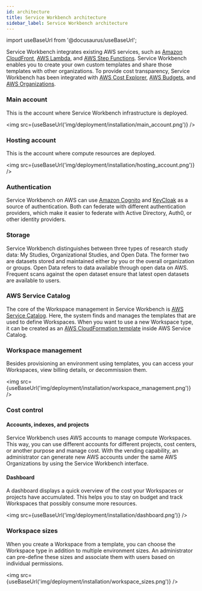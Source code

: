 ```yaml
---
id: architecture
title: Service Workbench architecture
sidebar_label: Service Workbench architecture
---
```


import useBaseUrl from '@docusaurus/useBaseUrl';

Service Workbench integrates existing AWS services, such as [Amazon CloudFront](https://docs.aws.amazon.com/AmazonCloudFront/latest/DeveloperGuide/Introduction.html), [AWS Lambda](https://docs.aws.amazon.com/lambda/latest/dg/welcome.html), and [AWS Step Functions](https://docs.aws.amazon.com/lambda/latest/dg/lambda-stepfunctions.html). Service Workbench enables you to create your own custom templates and share those templates with other organizations. To provide cost transparency, Service Workbench has been integrated with [AWS Cost Explorer](https://docs.aws.amazon.com/awsaccountbilling/latest/aboutv2/ce-getting-started.html), [AWS Budgets](https://docs.aws.amazon.com/awsaccountbilling/latest/aboutv2/budgets-managing-costs.html), and [AWS Organizations](https://docs.aws.amazon.com/awsaccountbilling/latest/aboutv2/consolidated-billing.html).

### Main account

This is the account where Service Workbench infrastructure is deployed.

<img src={useBaseUrl('img/deployment/installation/main_account.png')} />

### Hosting account

This is the account where compute resources are deployed.

<img src={useBaseUrl('img/deployment/installation/hosting_account.png')} />

### Authentication

Service Workbench on AWS can use [Amazon Cognito](https://docs.aws.amazon.com/cognito/latest/developerguide/cognito-user-identity-pools.html) and [KeyCloak](https://www.keycloak.org/) as a source of authentication. Both can federate with different authentication providers, which make it easier to federate with Active Directory, Auth0, or other identity providers.

### Storage

Service Workbench distinguishes between three types of research study data: My Studies, Organizational Studies, and Open Data. The former two are datasets stored and maintained either by you or the overall organization or groups. Open Data refers to data available through open data on AWS. Frequent scans against the open dataset ensure that latest open datasets are available to users.

### AWS Service Catalog

The core of the Workspace management in Service Workbench is [AWS Service Catalog](https://aws.amazon.com/servicecatalog/?aws-service-catalog.sort-by=item.additionalFields.createdDate&aws-service-catalog.sort-order=desc). Here, the system finds and manages the templates that are used to define Workspaces. When you want to use a new Workspace type, it can be created as an [AWS CloudFormation template](https://docs.aws.amazon.com/AWSCloudFormation/latest/UserGuide/Welcome.html) inside AWS Service Catalog. 

### Workspace management

Besides provisioning an environment using templates, you can access your Workspaces, view billing details, or decommission them.

<img src={useBaseUrl('img/deployment/installation/workspace_management.png')} />

### Cost control

#### Accounts, indexes, and projects

Service Workbench uses AWS accounts to manage compute Workspaces. This way, you can use different accounts for different projects, cost centers, or another purpose and manage cost. With the vending capability, an administrator can generate new AWS accounts under the same AWS Organizations by using the Service Workbench interface.

#### Dashboard

A dashboard displays a quick overview of the cost your Workspaces or projects have accumulated. This helps you to stay on budget and track Workspaces that possibly consume more resources.

<img src={useBaseUrl('img/deployment/installation/dashboard.png')} />

### Workspace sizes

When you create a Workspace from a template, you can choose the Workspace type in addition to multiple environment sizes. An administrator can pre-define these sizes and associate them with users based on individual permissions.

<img src={useBaseUrl('img/deployment/installation/workspace_sizes.png')} />